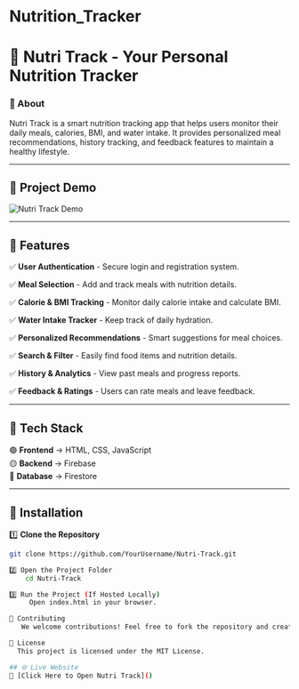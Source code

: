 # Nutrition_Tracker
# 🍏 Nutri Track - Your Personal Nutrition Tracker  

### 📌 About  
Nutri Track is a smart nutrition tracking app that helps users monitor their daily meals, calories, BMI, and water intake. It provides personalized meal recommendations, history tracking, and feedback features to maintain a healthy lifestyle.  

---

## 🎥 Project Demo  
![Nutri Track Demo](assets/demo.gif)  

---

## 📌 Features  

✅ **User Authentication** - Secure login and registration system.  

✅ **Meal Selection** - Add and track meals with nutrition details.  

✅ **Calorie & BMI Tracking** - Monitor daily calorie intake and calculate BMI.  

✅ **Water Intake Tracker** - Keep track of daily hydration.  

✅ **Personalized Recommendations** - Smart suggestions for meal choices.  

✅ **Search & Filter** - Easily find food items and nutrition details.  

✅ **History & Analytics** - View past meals and progress reports.  

✅ **Feedback & Ratings** - Users can rate meals and leave feedback.  

---

## 🔧 Tech Stack  
🟢 **Frontend** → HTML, CSS, JavaScript  
🟡 **Backend** → Firebase  
🔵 **Database** → Firestore  

---

## 📂 Installation  

1️⃣ **Clone the Repository**  
```sh
git clone https://github.com/YourUsername/Nutri-Track.git

2️⃣ Open the Project Folder
    cd Nutri-Track

3️⃣ Run the Project (If Hosted Locally)
     Open index.html in your browser.

📢 Contributing
   We welcome contributions! Feel free to fork the repository and create pull requests.

📄 License
  This project is licensed under the MIT License.

## 🌐 Live Website  
🔗 [Click Here to Open Nutri Track]()
